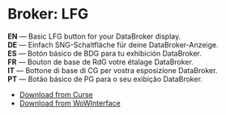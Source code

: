 Broker: LFG
==============

**EN** — Basic LFG button for your DataBroker display.  
**DE** — Einfach SNG-Schaltfläche für deine DataBroker-Anzeige.  
**ES** — Botón básico de BDG para tu exhibición DataBroker.  
**FR** — Bouton de base de RdG votre étalage DataBroker.  
**IT** — Bottone di base di CG per vostra esposizione DataBroker.  
**PT** — Botão básico de PG para o seu exibição DataBroker.

* [Download from Curse](http://www.curse.com/addons/wow/broker-instance-lfg)
* [Download from WoWInterface](http://www.wowinterface.com/downloads/info16710-BrokerLFG.html)
